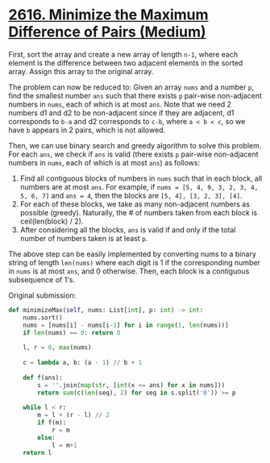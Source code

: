 # [2616. Minimize the Maximum Difference of Pairs (Medium)](https://leetcode.com/problems/minimize-the-maximum-difference-of-pairs/)

First, sort the array and create a new array of length `n-1`, where each element is the difference between two adjacent elements in the sorted array. Assign this array to the original array.

The problem can now be reduced to: Given an array `nums` and a number `p`, find the smallest number `ans` such that there exists `p` pair-wise non-adjacent numbers in `nums`, each of which is at most `ans`. Note that we need 2 numbers d1 and d2 to be non-adjacent since if they are adjacent, d1 corresponds to `b-a` and d2 corresponds to `c-b`, where `a < b < c`, so we have `b` appears in 2 pairs, which is not allowed.

Then, we can use binary search and greedy algorithm to solve this problem. For each `ans`, we check if `ans` is valid (there exists `p` pair-wise non-adjacent numbers in `nums`, each of which is at most `ans`) as follows:
1. Find all contiguous blocks of numbers in `nums` such that in each block, all numbers are at most `ans`. For example, if `nums = [5, 4, 9, 3, 2, 3, 4, 5, 6, 7]` and `ans = 4`, then the blocks are `[5, 4], [3, 2, 3], [4]`.
2. For each of these blocks, we take as many non-adjacent numbers as possible (greedy). Naturally, the # of numbers taken from each block is ceil(len(block) / 2).
3. After considering all the blocks, `ans` is valid if and only if the total number of numbers taken is at least `p`.

The above step can be easily implemented by converting nums to a binary string of length `len(nums)` where each digit is 1 if the corresponding number in `nums` is at most `ans`, and 0 otherwise. Then, each block is a contiguous subsequence of 1's.

Original submission:
```python
def minimizeMax(self, nums: List[int], p: int) -> int:
    nums.sort()
    nums = [nums[i] - nums[i-1] for i in range(1, len(nums))]
    if len(nums) == 0: return 0
    
    l, r = 0, max(nums)
    
    c = lambda a, b: (a - 1) // b + 1
    
    def f(ans):
        s = ''.join(map(str, [int(x <= ans) for x in nums]))
        return sum(c(len(seq), 2) for seq in s.split('0')) >= p
    
    while l < r:
        m = l + (r - l) // 2
        if f(m):
            r = m
        else:
            l = m+1
    return l
```

